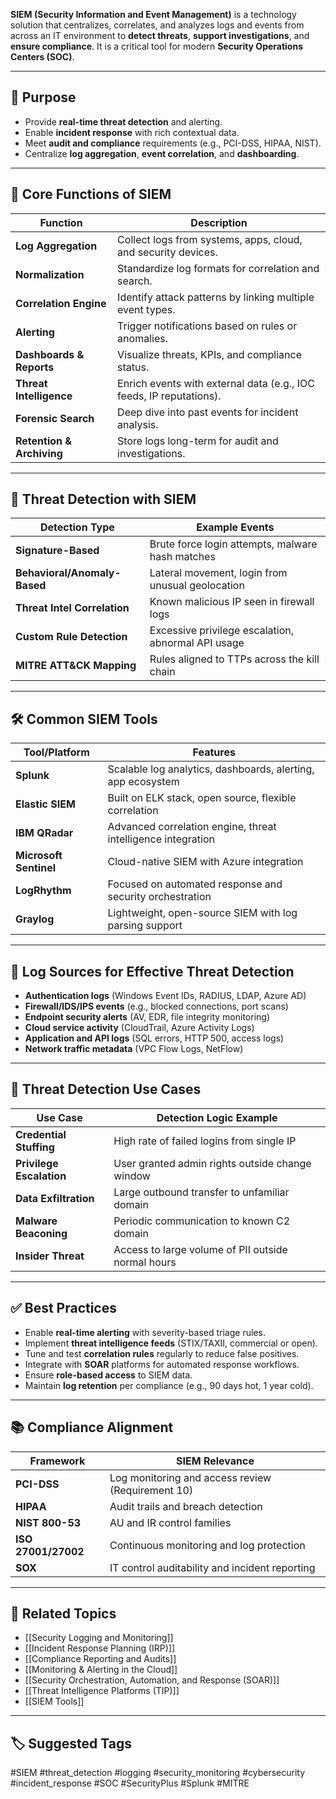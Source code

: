 **SIEM (Security Information and Event Management)** is a technology solution that centralizes, correlates, and analyzes logs and events from across an IT environment to **detect threats**, **support investigations**, and **ensure compliance**. It is a critical tool for modern **Security Operations Centers (SOC)**.

---

## 🎯 Purpose

- Provide **real-time threat detection** and alerting.
- Enable **incident response** with rich contextual data.
- Meet **audit and compliance** requirements (e.g., PCI-DSS, HIPAA, NIST).
- Centralize **log aggregation**, **event correlation**, and **dashboarding**.

---

## 🧱 Core Functions of SIEM

| Function               | Description                                                              |
|------------------------|--------------------------------------------------------------------------|
| **Log Aggregation**     | Collect logs from systems, apps, cloud, and security devices.            |
| **Normalization**       | Standardize log formats for correlation and search.                      |
| **Correlation Engine**  | Identify attack patterns by linking multiple event types.                |
| **Alerting**            | Trigger notifications based on rules or anomalies.                       |
| **Dashboards & Reports**| Visualize threats, KPIs, and compliance status.                          |
| **Threat Intelligence** | Enrich events with external data (e.g., IOC feeds, IP reputations).      |
| **Forensic Search**     | Deep dive into past events for incident analysis.                        |
| **Retention & Archiving** | Store logs long-term for audit and investigations.                    |

---

## 🚨 Threat Detection with SIEM

| Detection Type        | Example Events                                           |
|------------------------|----------------------------------------------------------|
| **Signature-Based**     | Brute force login attempts, malware hash matches         |
| **Behavioral/Anomaly-Based** | Lateral movement, login from unusual geolocation     |
| **Threat Intel Correlation** | Known malicious IP seen in firewall logs             |
| **Custom Rule Detection** | Excessive privilege escalation, abnormal API usage     |
| **MITRE ATT&CK Mapping** | Rules aligned to TTPs across the kill chain              |

---

## 🛠 Common SIEM Tools

| Tool/Platform     | Features                                                       |
|-------------------|----------------------------------------------------------------|
| **Splunk**         | Scalable log analytics, dashboards, alerting, app ecosystem   |
| **Elastic SIEM**   | Built on ELK stack, open source, flexible correlation         |
| **IBM QRadar**     | Advanced correlation engine, threat intelligence integration  |
| **Microsoft Sentinel** | Cloud-native SIEM with Azure integration                 |
| **LogRhythm**      | Focused on automated response and security orchestration      |
| **Graylog**        | Lightweight, open-source SIEM with log parsing support        |

---

## 🔐 Log Sources for Effective Threat Detection

- **Authentication logs** (Windows Event IDs, RADIUS, LDAP, Azure AD)
- **Firewall/IDS/IPS events** (e.g., blocked connections, port scans)
- **Endpoint security alerts** (AV, EDR, file integrity monitoring)
- **Cloud service activity** (CloudTrail, Azure Activity Logs)
- **Application and API logs** (SQL errors, HTTP 500, access logs)
- **Network traffic metadata** (VPC Flow Logs, NetFlow)

---

## 🧠 Threat Detection Use Cases

| Use Case                      | Detection Logic Example                                    |
|-------------------------------|------------------------------------------------------------|
| **Credential Stuffing**        | High rate of failed logins from single IP                  |
| **Privilege Escalation**       | User granted admin rights outside change window            |
| **Data Exfiltration**          | Large outbound transfer to unfamiliar domain               |
| **Malware Beaconing**          | Periodic communication to known C2 domain                  |
| **Insider Threat**             | Access to large volume of PII outside normal hours         |

---

## ✅ Best Practices

- Enable **real-time alerting** with severity-based triage rules.
- Implement **threat intelligence feeds** (STIX/TAXII, commercial or open).
- Tune and test **correlation rules** regularly to reduce false positives.
- Integrate with **SOAR** platforms for automated response workflows.
- Ensure **role-based access** to SIEM data.
- Maintain **log retention** per compliance (e.g., 90 days hot, 1 year cold).

---

## 📚 Compliance Alignment

| Framework           | SIEM Relevance                                                |
|---------------------|---------------------------------------------------------------|
| **PCI-DSS**          | Log monitoring and access review (Requirement 10)            |
| **HIPAA**            | Audit trails and breach detection                             |
| **NIST 800-53**      | AU and IR control families                                    |
| **ISO 27001/27002**  | Continuous monitoring and log protection                      |
| **SOX**              | IT control auditability and incident reporting                |

---

## 🧩 Related Topics

- [[Security Logging and Monitoring]]
- [[Incident Response Planning (IRP)]]
- [[Compliance Reporting and Audits]]
- [[Monitoring & Alerting in the Cloud]]
- [[Security Orchestration, Automation, and Response (SOAR)]]
- [[Threat Intelligence Platforms (TIP)]]
- [[SIEM Tools]]

---

## 🏷 Suggested Tags

#SIEM #threat_detection #logging #security_monitoring #cybersecurity #incident_response #SOC #SecurityPlus #Splunk #MITRE
